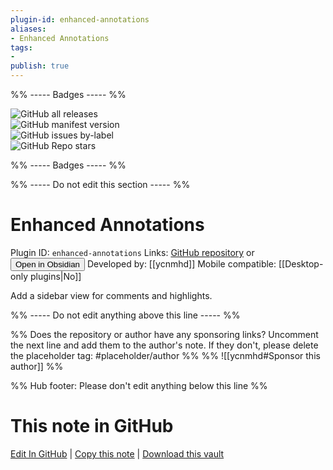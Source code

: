 ```yaml
---
plugin-id: enhanced-annotations
aliases:
- Enhanced Annotations
tags: 
- 
publish: true
---
```


%% ----- Badges ----- %%

![GitHub all releases](https://img.shields.io/github/downloads/ycnmhd/obsidian-enhanced-annotations/total?color=573E7A&logo=github&style=for-the-badge)   
![GitHub manifest version](https://img.shields.io/github/manifest-json/v/ycnmhd/obsidian-enhanced-annotations?color=573E7A&logo=github&style=for-the-badge)   
![GitHub issues by-label](https://img.shields.io/github/issues/ycnmhd/obsidian-enhanced-annotations/help%20wanted?color=573E7A&logo=github&style=for-the-badge)   
![GitHub Repo stars](https://img.shields.io/github/stars/ycnmhd/obsidian-enhanced-annotations?color=573E7A&logo=github&style=for-the-badge)

%% ----- Badges ----- %%

%% ----- Do not edit this section ----- %%

# Enhanced Annotations

Plugin ID: `enhanced-annotations`
Links: [GitHub repository](https://github.com/ycnmhd/obsidian-enhanced-annotations) or [<button id=HH>Open in Obsidian</button>](obsidian://show-plugin?id=enhanced-annotations)
Developed by: [[ycnmhd]]
Mobile compatible: [[Desktop-only plugins|No]]

Add a sidebar view for comments and highlights.

%% ----- Do not edit anything above this line ----- %% 

%% Does the repository or author have any sponsoring links? Uncomment the next line and add them to the author's note. If they don't, please delete the placeholder tag: #placeholder/author %%
%% ![[ycnmhd#Sponsor this author]] %%

%% Hub footer: Please don't edit anything below this line %%

# This note in GitHub

<span class="git-footer">[Edit In GitHub](https://github.dev/obsidian-community/obsidian-hub/blob/main/02%20-%20Community%20Expansions/02.05%20All%20Community%20Expansions/Plugins/enhanced-annotations.md "git-hub-edit-note") | [Copy this note](https://raw.githubusercontent.com/obsidian-community/obsidian-hub/main/02%20-%20Community%20Expansions/02.05%20All%20Community%20Expansions/Plugins/enhanced-annotations.md "git-hub-copy-note") | [Download this vault](https://github.com/obsidian-community/obsidian-hub/archive/refs/heads/main.zip "git-hub-download-vault") </span>
